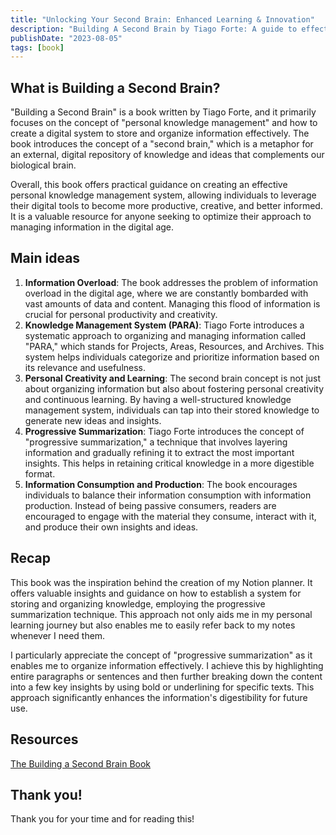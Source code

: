 ```yaml
---
title: "Unlocking Your Second Brain: Enhanced Learning & Innovation"
description: "Building A Second Brain by Tiago Forte: A guide to effective personal knowledge management, combating info overload, and fostering creativity. 📚💡🚀"
publishDate: "2023-08-05"
tags: [book]
---
```


## What is Building a Second Brain?

"Building a Second Brain" is a book written by Tiago Forte, and it primarily focuses on the concept of "personal knowledge management" and how to create a digital system to store and organize information effectively. The book introduces the concept of a "second brain," which is a metaphor for an external, digital repository of knowledge and ideas that complements our biological brain.

Overall, this book offers practical guidance on creating an effective personal knowledge management system, allowing individuals to leverage their digital tools to become more productive, creative, and better informed. It is a valuable resource for anyone seeking to optimize their approach to managing information in the digital age.

## Main ideas

1. **Information Overload**: The book addresses the problem of information overload in the digital age, where we are constantly bombarded with vast amounts of data and content. Managing this flood of information is crucial for personal productivity and creativity.
2. **Knowledge Management System (PARA)**: Tiago Forte introduces a systematic approach to organizing and managing information called "PARA," which stands for Projects, Areas, Resources, and Archives. This system helps individuals categorize and prioritize information based on its relevance and usefulness.
3. **Personal Creativity and Learning**: The second brain concept is not just about organizing information but also about fostering personal creativity and continuous learning. By having a well-structured knowledge management system, individuals can tap into their stored knowledge to generate new ideas and insights.
4. **Progressive Summarization**: Tiago Forte introduces the concept of "progressive summarization," a technique that involves layering information and gradually refining it to extract the most important insights. This helps in retaining critical knowledge in a more digestible format.
5. **Information Consumption and Production**: The book encourages individuals to balance their information consumption with information production. Instead of being passive consumers, readers are encouraged to engage with the material they consume, interact with it, and produce their own insights and ideas.

## Recap

This book was the inspiration behind the creation of my Notion planner. It offers valuable insights and guidance on how to establish a system for storing and organizing knowledge, employing the progressive summarization technique. This approach not only aids me in my personal learning journey but also enables me to easily refer back to my notes whenever I need them.

I particularly appreciate the concept of "progressive summarization" as it enables me to organize information effectively. I achieve this by highlighting entire paragraphs or sentences and then further breaking down the content into a few key insights by using bold or underlining for specific texts. This approach significantly enhances the information's digestibility for future use.

## Resources

[The Building a Second Brain Book](https://www.buildingasecondbrain.com/book)

## Thank you!

Thank you for your time and for reading this!
